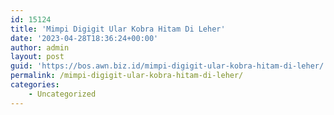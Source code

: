 ```yaml
---
id: 15124
title: 'Mimpi Digigit Ular Kobra Hitam Di Leher'
date: '2023-04-28T18:36:24+00:00'
author: admin
layout: post
guid: 'https://bos.awn.biz.id/mimpi-digigit-ular-kobra-hitam-di-leher/'
permalink: /mimpi-digigit-ular-kobra-hitam-di-leher/
categories:
    - Uncategorized
---
```


